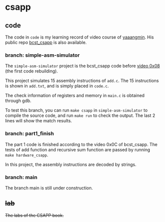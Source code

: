 # csapp

## code
The code in `code` is my learning record of video course of [yaaangmin](https://space.bilibili.com/4564101). His public repo [bcst_csapp](https://github.com/yangminz/bcst_csapp) is also available.

### branch: simple-asm-simulator
The `simple-asm-simulator` project is the bcst_csapp code before [video 0x08](https://www.bilibili.com/video/BV1WK41137JT) (the first code rebuilding).

This project simulates 15 assembly instructions of `add.c`. The 15 instructions is shown in `add.txt`, and is simply placed in `code.c`.

The check information of registers and memory in `main.c` is obtained through gdb.

To test this branch, you can run `make csapp` in `simple-asm-simulator` to compile the source code, and run `make run` to check the output. The last 2 lines will show the match results.

### branch: part1_finish
The part 1 code is finished according to the video 0x0C of bcst_csapp. The tests of add function and recursive sum function are passed by running `make hardware_csapp`.

In this project, the assembly instructions are decoded by strings.

### branch: main
The branch main is still under construction.

## ~~lab~~
~~The labs of the CSAPP book.~~